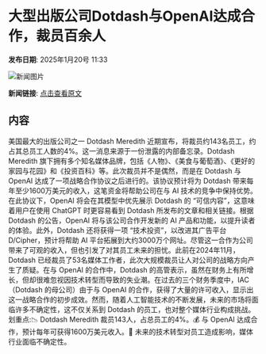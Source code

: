 # ​大型出版公司Dotdash与OpenAI达成合作，裁员百余人

**发布日期**: 2025年1月20号 11:33

![新闻图片](https://pic.chinaz.com/picmap/201903110918004257_3.jpg)

**新闻链接**: [点击查看原文](https://www.aibase.com/zh/news/14843)

## 内容

美国最大的出版公司之一 Dotdash Meredith 近期宣布，将裁员约143名员工，约占其总员工人数的4%。这一消息来源于一份泄露的内部备忘录。Dotdash Meredith 旗下拥有多个知名媒体品牌，包括《人物》、《美食与葡萄酒》、《更好的家园与花园》和《投资百科》等。此次裁员并不是偶然，而是在 Dotdash 与 OpenAI 达成了一项战略合作协议之后进行的。该协议预计将为 Dotdash 带来每年至少1600万美元的收入，这笔资金将帮助公司在与 AI 技术的竞争中保持优势。在此协议下，OpenAI 将会在其模型中优先展示 Dotdash 的 “可信内容”，这意味着用户在使用 ChatGPT 时更容易看到 Dotdash 所发布的文章和相关链接。根据 Dotdash 的公告，OpenAI 将与该公司合作开发新的 AI 产品和功能，以提升读者的体验。此外，Dotdash 还将获得一项 “技术投资”，以改进其广告平台 D/Cipher，预计将帮助 AI 平台拓展到大约3000万个网址。尽管这一合作为公司带来了可观的收入，但也引发了对其员工未来的担忧。此前在2024年11月，Dotdash 已经裁员了53名媒体工作者，此次大规模裁员让人对公司的战略方向产生了质疑。在与 OpenAI 的合作中，Dotdash 的高管表示，虽然在财务上有所增长，但却很难忽视因技术转型而导致的失业潮。在过去的三个财务季度中，IAC（Dotdash 的母公司）由于与 OpenAI 的合作，获得了大量的许可收入，显示出这一战略合作的初步成效。然而，随着人工智能技术的不断发展，未来的市场将面临许多不确定性，这不仅关系到 Dotdash 的员工，也对整个媒体行业构成挑战。划重点:📉 Dotdash Meredith 裁员143人，占总员工的4%。💰 与 OpenAI 达成合作，预计每年可获得1600万美元收入。🤖 未来的技术转型对员工造成影响，媒体行业面临不确定性。
